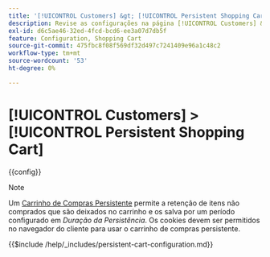 ```yaml
---
title: '[!UICONTROL Customers] &gt; [!UICONTROL Persistent Shopping Cart]'
description: Revise as configurações na página [!UICONTROL Customers] &gt; [!UICONTROL Persistent Shopping Cart] do Administrador do Commerce.
exl-id: d6c5ae46-32ed-4fcd-bcd6-ee3a07d7db5f
feature: Configuration, Shopping Cart
source-git-commit: 475fbc8f08f569df32d497c7241409e96a1c48c2
workflow-type: tm+mt
source-wordcount: '53'
ht-degree: 0%

---
```


# [!UICONTROL Customers] > [!UICONTROL Persistent Shopping Cart]

{{config}}

>[!NOTE]
>
>Um [Carrinho de Compras Persistente](../../stores-purchase/cart-persistent.md) permite a retenção de itens não comprados que são deixados no carrinho e os salva por um período configurado em _Duração da Persistência_. Os cookies devem ser permitidos no navegador do cliente para usar o carrinho de compras persistente.


{{$include /help/_includes/persistent-cart-configuration.md}}
